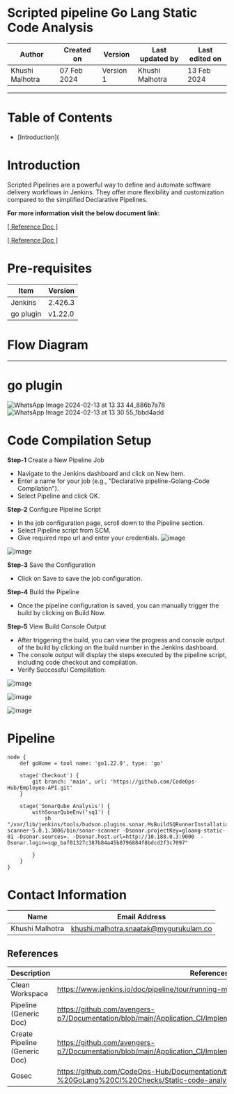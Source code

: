 # Scripted pipeline Go Lang Static Code Analysis

|   Author        |  Created on   |  Version   | Last updated by  | Last edited on |
| --------------- | --------------| -----------|----------------- | -------------- |
| Khushi Malhotra |  07 Feb 2024  |  Version 1 | Khushi Malhotra  | 13 Feb 2024    |
***
# Table of Contents
- [Introduction](
# Introduction
Scripted Pipelines are a powerful way to define and automate software delivery workflows in Jenkins. They offer more flexibility and customization compared to the simplified Declarative Pipelines. 

**For more information visit the below document link:**

[\[ Reference Doc \]](https://github.com/avengers-p7/Documentation/blob/main/Application_CI/Design/08-%20Jenkins/static%20code%20Analysis.md)

[\[ Reference Doc \]](https://github.com/avengers-p7/Documentation/blob/main/Application_CI/Implementation/GenericDoc/jenkinsPipeline.md )

# Pre-requisites
| Item         | Version   |
|--------------|-----------|
| Jenkins      | 2.426.3 |
| go plugin    | v1.22.0 |

# Flow Diagram

***

# go plugin
![WhatsApp Image 2024-02-13 at 13 33 44_886b7a78](https://github.com/avengers-p7/Documentation/assets/156056460/55c954ee-4937-496d-bff9-6ca2df8cca38)
![WhatsApp Image 2024-02-13 at 13 30 55_1bbd4add](https://github.com/avengers-p7/Documentation/assets/156056460/bb5dce1a-3952-4ebd-a40b-8a41a45375dd)


# Code Compilation Setup
**Step-1** Create a New Pipeline Job

- Navigate to the Jenkins dashboard and click on New Item.
- Enter a name for your job (e.g., "Declarative pipeline-Golang-Code Compilation").
- Select Pipeline and click OK.

**Step-2** Configure Pipeline Script

- In the job configuration page, scroll down to the Pipeline section.
- Select Pipeline script from SCM.
- Give required repo url and enter your credentials.
![image](https://github.com/CodeOps-Hub/Documentation/assets/156056460/e07007c2-da74-434b-b53f-0b2f4002bbbf)

![image](https://github.com/CodeOps-Hub/Documentation/assets/156056460/3c3596fb-bf41-4144-a31f-0de617379e8d)

**Step-3** Save the Configuration

- Click on Save to save the job configuration.

**Step-4** Build the Pipeline

- Once the pipeline configuration is saved, you can manually trigger the build by clicking on Build Now.

**Step-5** View Build Console Output

- After triggering the build, you can view the progress and console output of the build by clicking on the build number in the Jenkins dashboard.
- The console output will display the steps executed by the pipeline script, including code checkout and compilation.
- Verify Successful Compilation:

![image](https://github.com/CodeOps-Hub/Documentation/assets/156056460/399f3e93-9aab-4dd5-bec5-d53117aa9fb8)

![image](https://github.com/CodeOps-Hub/Documentation/assets/156056460/d8d0d5f4-f85c-4a6b-9e93-2149a6410efa)

![image](https://github.com/CodeOps-Hub/Documentation/assets/156056460/40b763bb-c31a-4414-b1c4-a18768edfd96)

# Pipeline
```shell
node {
    def goHome = tool name: 'go1.22.0', type: 'go'
    
    stage('Checkout') {
        git branch: 'main', url: 'https://github.com/CodeOps-Hub/Employee-API.git'
    }
    
    stage('SonarQube Analysis') {
        withSonarQubeEnv('sq1') {
            sh "/var/lib/jenkins/tools/hudson.plugins.sonar.MsBuildSQRunnerInstallation/SonarScanner/sonar-scanner-5.0.1.3006/bin/sonar-scanner -Dsonar.projectKey=gloang-static-01 -Dsonar.sources=. -Dsonar.host.url=http://10.188.0.3:9000  -Dsonar.login=sqp_baf01327c387b84a45b8796884f8bdcd2f3c7097"
                    
        }
    }
}
```

# Contact Information
| Name            | Email Address                        |
|-----------------|--------------------------------------|
| Khushi Malhotra | khushi.malhotra.snaatak@mygurukulam.co |

## References

| Description                                   | References  
| --------------------------------------------  | -------------------------------------------------|
| Clean Workspace | https://www.jenkins.io/doc/pipeline/tour/running-multiple-steps/#finishing-up |
| Pipeline (Generic Doc) | https://github.com/avengers-p7/Documentation/blob/main/Application_CI/Implementation/GenericDoc/jenkinsPipeline.md |
| Create Pipeline (Generic Doc)| https://github.com/avengers-p7/Documentation/blob/main/Application_CI/Implementation/GenericDoc/pipelinePOC.md |
| Gosec | https://github.com/CodeOps-Hub/Documentation/blob/main/Application_CI/Design/05-%20GoLang%20CI%20Checks/Static-code-analysis-poc.md |

